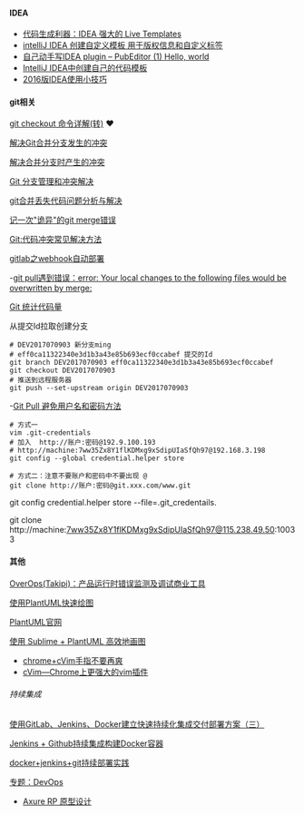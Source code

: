 #### IDEA

- [代码生成利器：IDEA 强大的 Live Templates](http://www.cnblogs.com/printN/p/6574232.html)
- [intelliJ IDEA 创建自定义模板 用于版权信息和自定义标签](http://blog.csdn.net/hiredme/article/details/50504030)
- [自己动手写IDEA plugin – PubEditor (1) Hello, world](http://www.tuicool.com/articles/yeuyIj)
- [IntelliJ IDEA中创建自己的代码模板](http://blog.csdn.net/luckarecs/article/details/7498434)
- [2016版IDEA使用小技巧](http://blog.csdn.net/zhaowen25/article/details/52937441)






#### git相关

[git checkout 命令详解(转)](http://www.cnblogs.com/softidea/p/4967602.html)  ❤️

[解决Git合并分支发生的冲突](https://segmentfault.com/a/1190000006218554)

[解决合并分支时产生的冲突](http://blog.csdn.net/dazhi_100/article/details/39325207)

[Git 分支管理和冲突解决](http://www.cnblogs.com/mengdd/p/3585038.html)

[git合并丢失代码问题分析与解决](http://www.jianshu.com/p/603186352605)

[记一次"诡异"的git merge错误](http://www.jianshu.com/p/06b2cb029d94)


[Git:代码冲突常见解决方法](http://blog.csdn.net/iefreer/article/details/7679631)

[gitlab之webhook自动部署](https://www.jianshu.com/p/00bc0323e83f)

-[git pull遇到错误：error: Your local changes to the following files would be overwritten by merge:                           ](http://blog.csdn.net/misakaqunianxiatian/article/details/51103734)


[Git 统计代码量](https://maoxian.de/2015/12/1357.html)

从提交Id拉取创建分支

````shell
# DEV2017070903 新分支ming
# eff0ca11322340e3d1b3a43e85b693ecf0ccabef 提交的Id
git branch DEV2017070903 eff0ca11322340e3d1b3a43e85b693ecf0ccabef
git checkout DEV2017070903
# 推送到远程服务器
git push --set-upstream origin DEV2017070903

````



-[Git Pull 避免用户名和密码方法](http://www.cnblogs.com/wangshuo1/p/5531200.html)

````shell
# 方式一
vim .git-credentials
# 加入  http://账户:密码@192.9.100.193
# http://machine:7ww35Zx8Y1flKDMxg9xSdipUIaSfQh97@192.168.3.198
git config --global credential.helper store

# 方式二：注意不要账户和密码中不要出现 @
git clone http://账户:密码@git.xxx.com/www.git

````

git config credential.helper store --file=.git_credentails.


git clone http://machine:7ww35Zx8Y1flKDMxg9xSdipUIaSfQh97@115.238.49.50:10033

#### 其他

[OverOps(Takipi)：产品运行时错误监测及调试商业工具](http://hao.jobbole.com/overops_takipi/)

[使用PlantUML快速绘图](http://blog.csdn.net/zxc123e/article/details/71837923)

[PlantUML官网](http://plantuml.com/use-case-diagram)

[使用 Sublime + PlantUML 高效地画图](http://www.jianshu.com/p/e92a52770832)
- [chrome+cVim手指不要再爽](http://blog.csdn.net/sinat_24820331/article/details/78202517)
- [cVim—Chrome上更强大的vim插件](http://blog.csdn.net/hk2291976/article/details/51280816)

###### 持续集成

[使用GitLab、Jenkins、Docker建立快速持续化集成交付部署方案（三）](https://blog.catscarlet.com/201612082623.html)

[Jenkins + Github持续集成构建Docker容器](http://blog.csdn.net/rapheler/article/details/51603163)

[docker+jenkins+git持续部署实践](http://blog.csdn.net/ggjlvzjy/article/details/51151591)

[专题：DevOps](http://os.51cto.com/art/201404/436824.htm)



- [Axure RP 原型设计](http://www.sdifen.com/axurerp8.html) 